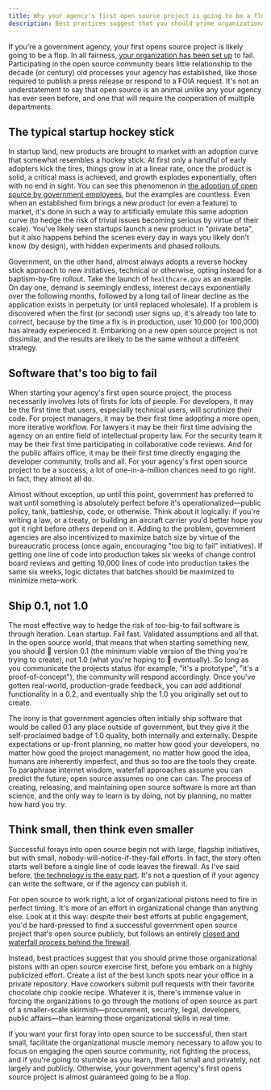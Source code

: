 ```yaml
---
title: Why your agency's first open source project is going to be a flop
description: Best practices suggest that you should prime organizational pistons with an open source exercise, before you embark on your first highly publicized open source effort
---
```


If you're a government agency, your first opens source project is likely going to be a flop. In all fairness, [your organization has been set up](https://ben.balter.com/2014/08/03/why-isnt-all-government-software-open-source/) to fail. Participating in the open source community bears little relationship to the decade (or century) old processes your agency has established, like those required to publish a press release or respond to a FOIA request. It's not an understatement to say that open source is an animal unlike any your agency has ever seen before, and one that will require the cooperation of multiple departments.

## The typical startup hockey stick

In startup land, new products are brought to market with an adoption curve that somewhat resembles a hockey stick. At first only a handful of early adopters kick the tires, things grow in at a linear rate, once the product is solid, a critical mass is achieved, and growth explodes exponentially, often with no end in sight. You can see this phenomenon in [the adoption of open source by government employees](https://github.com/blog/1874-government-opens-up-10k-active-government-users-on-GitHub), but the examples are countless. Even when an established firm brings a new product (or even a feature) to market, it's done in such a way to artificially emulate this same adoption curve (to hedge the risk of trivial issues becoming serious by virtue of their scale). You've likely seen startups launch a new product in "private beta", but it also happens behind the scenes every day in ways you likely don't know (by design), with hidden experiments and phased rollouts.

Government, on the other hand, almost always adopts a reverse hockey stick approach to new initiatives, technical or otherwise, opting instead for a baptism-by-fire rollout. Take the launch of `healthcare.gov` as an example. On day one, demand is seemingly endless, interest decays exponentially over the following months, followed by a long tail of linear decline as the application exists in perpetuity (or until replaced wholesale). If a problem is discovered when the first (or second) user signs up, it's already too late to correct, because by the time a fix is in production, user 10,000 (or 100,000) has already experienced it. Embarking on a new open source project is not dissimilar, and the results are likely to be the same without a different strategy.

## Software that's too big to fail

When starting your agency's first open source project, the process necessarily involves lots of firsts for lots of people. For developers, it may be the first time that users, especially technical users, will scrutinize their code. For project managers, it may be their first time adopting a more open, more iterative workflow. For lawyers it may be their first time advising the agency on an entire field of intellectual property law. For the security team it may be their first time participating in collaborative code reviews. And for the public affairs office, it may be their first time directly engaging the developer community, trolls and all. For your agency's first open source project to be a success, a lot of one-in-a-million chances need to go right. In fact, they almost all do.

Almost without exception, up until this point, government has preferred to wait until something is absolutely perfect before it's operationalized—public policy, tank, battleship, code, or otherwise. Think about it logically: if you're writing a law, or a treaty, or building an aircraft carrier you'd better hope you got it right before others depend on it. Adding to the problem, government agencies are also incentivized to maximize batch size by virtue of the bureaucratic process (once again, encouraging "too big to fail" initiatives). If getting one line of code into production takes six weeks of change control board reviews and getting 10,000 lines of code into production takes the same six weeks, logic dictates that batches should be maximized to minimize meta-work.

## Ship 0.1, not 1.0

The most effective way to hedge the risk of too-big-to fail software is through iteration. Lean startup. Fail fast. Validated assumptions and all that. In the open source world, that means that when starting something new, you should :ship: version 0.1 (the minimum viable version of the thing you're trying to create), not 1.0 (what you're hoping to :ship: eventually). So long as you communicate the projects status (for example, "it's a prototype", "it's a proof-of-concept"), the community will respond accordingly. Once you've gotten real-world, production-grade feedback, you can add additional functionality in a 0.2, and eventually ship the 1.0 you originally set out to create.

The irony is that government agencies often initially ship software that would be called 0.1 any place outside of government, but they give it the self-proclaimed badge of 1.0 quality, both internally and externally. Despite expectations or up-front planning, no matter how good your developers, no matter how good the project management, no matter how good the idea, humans are inherently imperfect, and thus so too are the tools they create. To paraphrase internet wisdom, waterfall approaches assume you can predict the future, open source assumes no one can can. The process of creating, releasing, and maintaining open source software is more art than science, and the only way to learn is by doing, not by planning, no matter how hard you try.

## Think small, then think even smaller

Successful forays into open source begin not with large, flagship initiatives, but with small, nobody-will-notice-if-they-fail efforts. In fact, the story often starts well before a single line of code leaves the firewall. As I've said before, [the technology is the easy part](https://ben.balter.com/2013/07/01/technologys-the-easy-part/). It's not a question of if your agency can write the software, or if the agency can publish it.

For open source to work right, a lot of organizational pistons need to fire in perfect timing. It's more of an effort in organizational change than anything else. Look at it this way: despite their best efforts at public engagement, you'd be hard-pressed to find a successful government open source project that's open source publicly, but follows an entirely [closed and waterfall process behind the firewall](https://ben.balter.com/2013/05/14/we-ve-been-selling-open-source-wrong/).

Instead, best practices suggest that you should prime those organizational pistons with an open source exercise first, before you embark on a highly publicized effort. Create a list of the best lunch spots near your office in a private repository. Have coworkers submit pull requests with their favorite chocolate chip cookie recipe. Whatever it is, there's immense value in forcing the organizations to go through the motions of open source as part of a smaller-scale skirmish—procurement, security, legal, developers, public affairs—than learning those organizational skills in real time.

If you want your first foray into open source to be successful, then start small, facilitate the organizational muscle memory necessary to allow you to focus on engaging the open source community, not fighting the process, and if you're going to stumble as you learn, then fail small and privately, not largely and publicly. Otherwise, your government agency's first opens source project is almost guaranteed going to be a flop.
